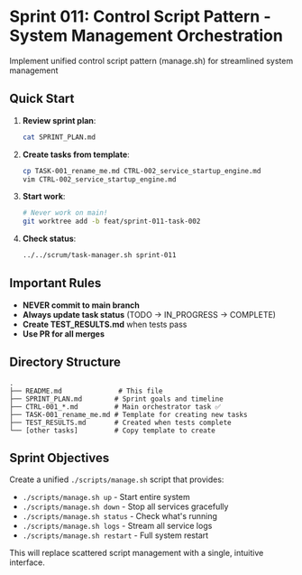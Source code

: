 # Sprint 011: Control Script Pattern - System Management Orchestration

Implement unified control script pattern (manage.sh) for streamlined system management

## Quick Start

1. **Review sprint plan**: 
   ```bash
   cat SPRINT_PLAN.md
   ```

2. **Create tasks from template**:
   ```bash
   cp TASK-001_rename_me.md CTRL-002_service_startup_engine.md
   vim CTRL-002_service_startup_engine.md
   ```

3. **Start work**:
   ```bash
   # Never work on main!
   git worktree add -b feat/sprint-011-task-002
   ```

4. **Check status**:
   ```bash
   ../../scrum/task-manager.sh sprint-011
   ```

## Important Rules

- **NEVER commit to main branch**
- **Always update task status** (TODO → IN_PROGRESS → COMPLETE)
- **Create TEST_RESULTS.md** when tests pass
- **Use PR for all merges**

## Directory Structure
```
.
├── README.md              # This file
├── SPRINT_PLAN.md        # Sprint goals and timeline
├── CTRL-001_*.md         # Main orchestrator task ✅
├── TASK-001_rename_me.md # Template for creating new tasks
├── TEST_RESULTS.md       # Created when tests complete
└── [other tasks]         # Copy template to create
```

## Sprint Objectives
Create a unified `./scripts/manage.sh` script that provides:
- `./scripts/manage.sh up` - Start entire system
- `./scripts/manage.sh down` - Stop all services gracefully  
- `./scripts/manage.sh status` - Check what's running
- `./scripts/manage.sh logs` - Stream all service logs
- `./scripts/manage.sh restart` - Full system restart

This will replace scattered script management with a single, intuitive interface.